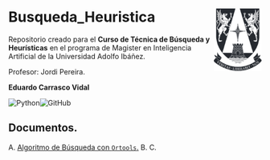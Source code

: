 # Busqueda_Heuristica <img src="img/logo.png" align="right" width = "95px"/>
Repositorio creado para el **Curso de Técnica de Búsqueda y Heurísticas** en el programa de Magister en Inteligencia Artificial de la Universidad Adolfo Ibáñez.

Profesor: Jordi Pereira.

**Eduardo Carrasco Vidal**
 
![Python](https://img.shields.io/badge/python-%2314354C.svg)![GitHub](https://img.shields.io/badge/github-%23121011.svg)

## Documentos.

A. [Algoritmo de Búsqueda con `Ortools`.](https://github.com/educarrascov/MIA_BusqHeuristica/blob/main/1.7.%20Enunciado%20(SendMoreMoney)%20Colab.ipynb)
B. []()
C. []()
